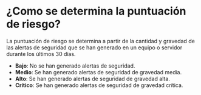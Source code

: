 # ¿Como se determina la puntuación de riesgo?

La puntuación de riesgo se determina a partir de la cantidad y gravedad de las alertas de seguridad que se han generado en un equipo o servidor durante los últimos 30 días.

- **Bajo**: No se han generado alertas de seguridad.
- **Medio**: Se han generado alertas de seguridad de gravedad media.
- **Alto**: Se han generado alertas de seguridad de gravedad alta.
- **Crítico**: Se han generado alertas de seguridad de gravedad crítica.
